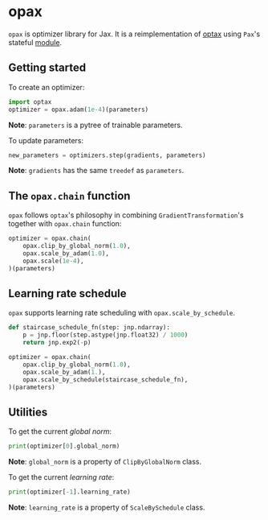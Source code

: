 # opax

`opax` is optimizer library for Jax. It is a reimplementation of [optax] using `Pax`'s stateful [module](https://github.com/ntt123/pax).


## Getting started

To create an optimizer:

```python
import optax
optimizer = opax.adam(1e-4)(parameters)
```

**Note**: ``parameters`` is a pytree of trainable parameters.

To update parameters:

```python
new_parameters = optimizers.step(gradients, parameters)
```

**Note**: ``gradients`` has the same `treedef` as `parameters`.

## The ``opax.chain`` function

`opax` follows `optax`'s philosophy in combining `GradientTransformation`'s together with ``opax.chain`` function:

```python
optimizer = opax.chain(
    opax.clip_by_global_norm(1.0),
    opax.scale_by_adam(1.0),
    opax.scale(1e-4),
)(parameters)
```

## Learning rate schedule

`opax` supports learning rate scheduling with `opax.scale_by_schedule`.

```python
def staircase_schedule_fn(step: jnp.ndarray):
    p = jnp.floor(step.astype(jnp.float32) / 1000)
    return jnp.exp2(-p)

optimizer = opax.chain(
    opax.clip_by_global_norm(1.0),
    opax.scale_by_adam(1.),
    opax.scale_by_schedule(staircase_schedule_fn),
)(parameters)
```


## Utilities

To get the current *global norm*:

```python
print(optimizer[0].global_norm)
```

**Note**: ``global_norm`` is a property of `ClipByGlobalNorm` class.


To get the current *learning rate*:

```python
print(optimizer[-1].learning_rate)
```

**Note**: ``learning_rate`` is a property of `ScaleBySchedule` class.




[optax]: https://github.com/deepmind/optax